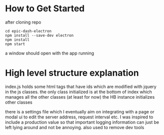 # How to Get Started

after cloning repo 

```
cd epic-dash-electron
npm install --save-dev electron
npm install
npm start
```

a window should open with the app running

# High level structure explanation

index.js holds some html tags that have ids which are modified with jquery in the js classes.
the only class initialized is at the bottom of index which manages all the other classes (at least for now)
the HB instance initializes other classes

there is a settings file which I eventually aim on integrating with a page or modal ui to edit the server address, request interval etc.
I was inspired to include a production value so that important logging information can just be left lying around and not be annoying. also used to remove dev tools